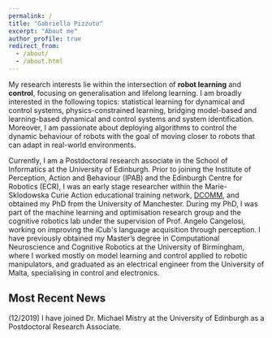 ```yaml
---
permalink: /
title: "Gabriella Pizzuto"
excerpt: "About me"
author_profile: true
redirect_from: 
  - /about/
  - /about.html
---
```


My research interests lie within the intersection of **robot learning** and **control**, focusing on generalisation and lifelong learning. I am broadly interested in the following topics: statistical learning for dynamical and control systems, physics-constrained learning, bridging model-based and learning-based dynamical and control systems and system identification. Moreover, I am passionate about deploying algorithms to control the dynamic behaviour of robots with the goal of moving closer to robots that can adapt in real-world environments.

Currently, I am a Postdoctoral research associate in the School of Informatics at the University of Edinburgh. Prior to joining the Institute of Perception, Action and Behaviour (IPAB) and the Edinburgh Centre for Robotics (ECR), I was an early stage researcher within the Marie-Sklodowska Curie Action educational training network, [DCOMM](http://www.dcomm.eu/), and obtained my PhD from the University of Manchester. During my PhD, I was part of the machine learning and optimisation research group and the cognitive robotics lab under the supervision of Prof. Angelo Cangelosi, working on improving the iCub's language acquisition through perception.  I have previously obtained my Master’s degree in Computational Neuroscience and Cognitive Robotics at the University of Birmingham, where I worked mostly on model learning and control applied to robotic manipulators, and graduated as an electrical engineer from the University of Malta, specialising in control and electronics.


## Most Recent News

(12/2019) I have joined Dr. Michael Mistry at the University of Edinburgh as a Postdoctoral Research Associate.

